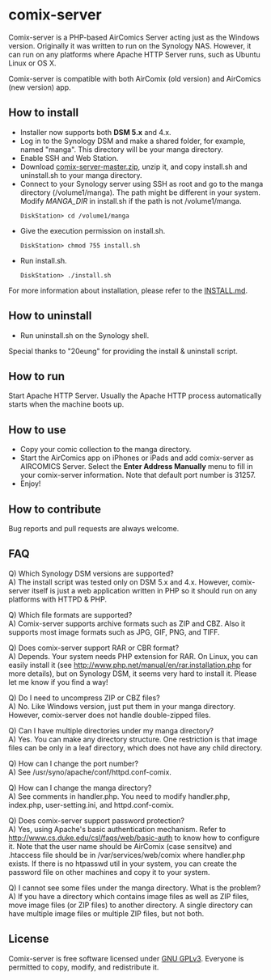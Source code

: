 comix-server
============

Comix-server is a PHP-based AirComics Server acting just as the Windows
version. Originally it was written to run on the Synology NAS. However,
it can run on any platforms where Apache HTTP Server runs, such as
Ubuntu Linux or OS X.

Comix-server is compatible with both AirComix (old version) and AirComics 
(new version) app.


## How to install

- Installer now supports both **DSM 5.x** and 4.x.
- Log in to the Synology DSM and make a shared folder, for example,
  named "manga". This directory will be your manga directory.
- Enable SSH and Web Station.
- Download [comix-server-master.zip](https://github.com/song31/comix-server/archive/master.zip),
  unzip it, and copy install.sh and uninstall.sh to your manga directory.
- Connect to your Synology server using SSH as root and go to the manga 
  directory (/volume1/manga). The path might be different in your
  system. Modify *MANGA_DIR* in install.sh if the path is not /volume1/manga.   
  ```
  DiskStation> cd /volume1/manga
  ```
- Give the execution permission on install.sh.   
  ```
  DiskStation> chmod 755 install.sh
  ```
- Run install.sh.   
  ```
  DiskStation> ./install.sh
  ```
  
For more information about installation, please refer to the [INSTALL.md](https://github.com/song31/comix-server/blob/master/INSTALL.md).  


## How to uninstall

- Run uninstall.sh on the Synology shell.

Special thanks to "20eung" for providing the install & uninstall script.


## How to run

Start Apache HTTP Server. Usually the Apache HTTP process automatically starts when the machine boots up.


## How to use

- Copy your comic collection to the manga directory.
- Start the AirComics app on iPhones or iPads and add comix-server as AIRCOMICS Server.
  Select the **Enter Address Manually** menu to fill in your comix-server information.
  Note that default port number is 31257.
- Enjoy!


## How to contribute

Bug reports and pull requests are always welcome.


## FAQ

Q) Which Synology DSM versions are supported?   
A) The install script was tested only on DSM 5.x and 4.x. However, comix-server itself is just a web application written in PHP so it should run on any platforms with HTTPD & PHP.

Q) Which file formats are supported?  
A) Comix-server supports archive formats such as ZIP and CBZ.
   Also it supports most image formats such as JPG, GIF, PNG, and TIFF.

Q) Does comix-server support RAR or CBR format?  
A) Depends. Your system needs PHP extension for RAR. On Linux, you can easily install it (see <http://www.php.net/manual/en/rar.installation.php> for more details), but on Synology DSM, it seems very hard to install it. Please let me know if you find a way!

Q) Do I need to uncompress ZIP or CBZ files?  
A) No. Like Windows version, just put them in your manga directory.
   However, comix-server does not handle double-zipped files.

Q) Can I have multiple directories under my manga directory?  
A) Yes. You can make any directory structure. 
   One restriction is that image files can be only in a leaf directory, 
   which does not have any child directory.

Q) How can I change the port number?  
A) See /usr/syno/apache/conf/httpd.conf-comix.

Q) How can I change the manga directory?  
A) See comments in handler.php. You need to modify handler.php, index.php, 
   user-setting.ini, and httpd.conf-comix.

Q) Does comix-server support password protection?  
A) Yes, using Apache's basic authentication mechanism. Refer to 
   <http://www.cs.duke.edu/csl/faqs/web/basic-auth> to know how to
   configure it. Note that the user name should be AirComix (case
   sensitve) and .htaccess file should be in /var/services/web/comix where
   handler.php exists. If there is no htpasswd util in your system, 
   you can create the password file on other machines and copy it to
   your system.
   
Q) I cannot see some files under the manga directory. What is the problem?   
A) If you have a directory which contains image files as well as ZIP files, 
   move image files (or ZIP files) to another directory. 
   A single directory can have multiple image files or multiple ZIP files, 
   but not both.  


## License

Comix-server is free software licensed under [GNU GPLv3](http://www.gnu.org/licenses/gpl.txt). 
Everyone is permitted to copy, modify, and redistribute it.
